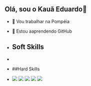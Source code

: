 ## Olá, sou o Kauã Eduardo👋



- 🔭 Vou trabalhar na Pompéia
- 🌱 Estou aaprendendo GitHub

- ## Soft Skills

- 

- ##Hard Skills
- <div style = "display:inline_block;">
   <img src="https://github.com/user-attachments/assets/476ad8f1-081e-4bdd-8fc4-0cc7a1543fe2">
   <img src="https://github.com/user-attachments/assets/e6533efa-4134-40f9-9b8d-41d7ba012b77">
   <img src="https://github.com/user-attachments/assets/476ad8f1-081e-4bdd-8fc4-0cc7a1543fe2">
   <img src="https://github.com/user-attachments/assets/476ad8f1-081e-4bdd-8fc4-0cc7a1543fe2">
   <img src="https://github.com/user-attachments/assets/476ad8f1-081e-4bdd-8fc4-0cc7a1543fe2">


</div>
  
